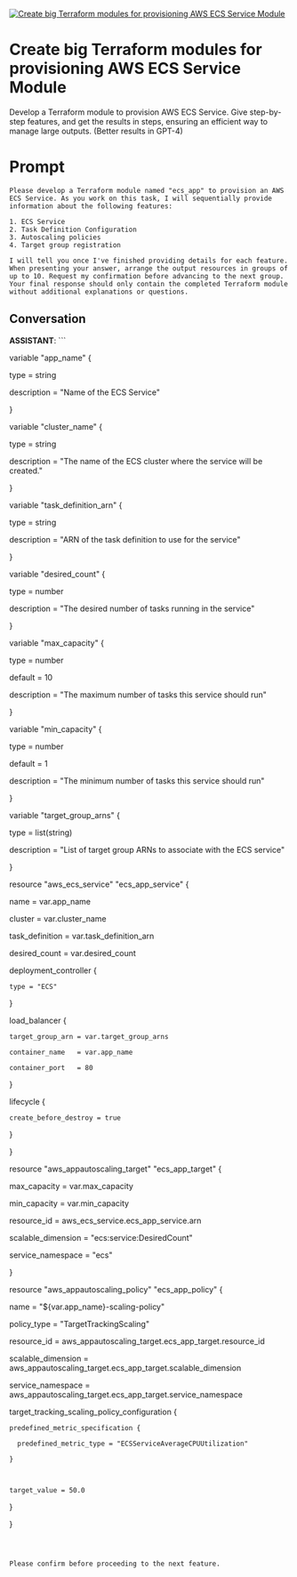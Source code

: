 
[![Create big Terraform modules for provisioning AWS ECS Service Module](https://flow-prompt-covers.s3.us-west-1.amazonaws.com/icon/realistic/real_3.png)]()
# Create big Terraform modules for provisioning AWS ECS Service Module 
Develop a Terraform module to provision AWS ECS Service. Give step-by-step features, and get the results in steps, ensuring an efficient way to manage large outputs. (Better results in GPT-4)

# Prompt

```
Please develop a Terraform module named "ecs_app" to provision an AWS ECS Service. As you work on this task, I will sequentially provide information about the following features:

1. ECS Service
2. Task Definition Configuration
3. Autoscaling policies
4. Target group registration

I will tell you once I've finished providing details for each feature. When presenting your answer, arrange the output resources in groups of up to 10. Request my confirmation before advancing to the next group. Your final response should only contain the completed Terraform module without additional explanations or questions.
```

## Conversation

**ASSISTANT**: ```

variable "app_name" {

  type        = string

  description = "Name of the ECS Service"

}

variable "cluster_name" {

  type        = string

  description = "The name of the ECS cluster where the service will be created."

}

variable "task_definition_arn" {

  type        = string

  description = "ARN of the task definition to use for the service"

}

variable "desired_count" {

  type        = number

  description = "The desired number of tasks running in the service"

}

variable "max_capacity" {

  type        = number

  default     = 10

  description = "The maximum number of tasks this service should run"

}

variable "min_capacity" {

  type        = number

  default     = 1

  description = "The minimum number of tasks this service should run"

}

variable "target_group_arns" {

  type        = list(string)

  description = "List of target group ARNs to associate with the ECS service"

}



resource "aws_ecs_service" "ecs_app_service" {

  name            = var.app_name

  cluster         = var.cluster_name

  task_definition = var.task_definition_arn

  desired_count   = var.desired_count



  deployment_controller {

    type = "ECS"

  }



  load_balancer {

    target_group_arn = var.target_group_arns

    container_name   = var.app_name

    container_port   = 80

  }



  lifecycle {

    create_before_destroy = true

  }

}



resource "aws_appautoscaling_target" "ecs_app_target" {

  max_capacity       = var.max_capacity

  min_capacity       = var.min_capacity

  resource_id        = aws_ecs_service.ecs_app_service.arn

  scalable_dimension = "ecs:service:DesiredCount"

  service_namespace  = "ecs"

}



resource "aws_appautoscaling_policy" "ecs_app_policy" {

  name               = "${var.app_name}-scaling-policy"

  policy_type        = "TargetTrackingScaling"

  resource_id        = aws_appautoscaling_target.ecs_app_target.resource_id

  scalable_dimension = aws_appautoscaling_target.ecs_app_target.scalable_dimension

  service_namespace  = aws_appautoscaling_target.ecs_app_target.service_namespace



  target_tracking_scaling_policy_configuration {

    predefined_metric_specification {

      predefined_metric_type = "ECSServiceAverageCPUUtilization"

    }



    target_value = 50.0

  }

}

``` 



Please confirm before proceeding to the next feature.


